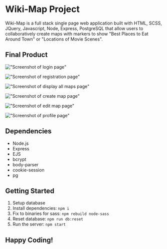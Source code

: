 # Wiki-Map Project

Wiki-Map is a full stack single page web application built with HTML, SCSS, JQuery, Javascript, Node, Express, PostgreSQL that allow users to collaboratively create maps with markers to show "Best Places to Eat Around Town" or "Locations of Movie Scenes".

## Final Product

!["Screenshot of login page"](https://github.com/meghalshah210/Wiki-Map/blob/master/docs/login.png)

!["Screenshot of registration page"](https://github.com/meghalshah210/Wiki-Map/blob/master/docs/registration.png)

!["Screenshot of display all maps page"](https://github.com/meghalshah210/Wiki-Map/blob/master/docs/maps.png)

!["Screenshot of create map page"](https://github.com/meghalshah210/Wiki-Map/blob/master/docs/create-map.png)

!["Screenshot of edit map page"](https://github.com/meghalshah210/Wiki-Map/blob/master/docs/edit-map.png)

!["Screenshot of profile page"](https://github.com/meghalshah210/Wiki-Map/blob/master/docs/profile.png)

## Dependencies

- Node.js
- Express
- EJS
- bcrypt
- body-parser
- cookie-session
- pg

## Getting Started

1. Setup database
2. Install dependencies: `npm i`
3. Fix to binaries for sass: `npm rebuild node-sass`
4. Reset database: `npm run db:reset`
5. Run the server: `npm start`

## Happy Coding!
